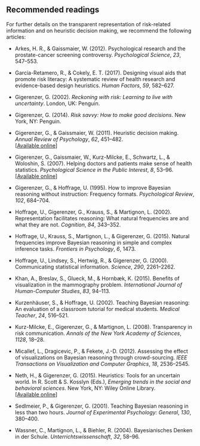 
## Recommended readings

For further details on the transparent representation of risk-related information and on heuristic decision making, we recommend the following articles: 

- Arkes, H. R., & Gaissmaier, W. (2012). 
Psychological research and the prostate-cancer screening controversy. 
_Psychological Science_, _23_, 547–553.

- Garcia-Retamero, R., & Cokely, E. T. (2017). 
Designing visual aids that promote risk literacy: 
A systematic review of health research and evidence-based design heuristics. 
_Human Factors_, _59_, 582–627.  

- Gigerenzer, G. (2002). 
_Reckoning with risk: Learning to live with uncertainty_. 
London, UK: Penguin.

- Gigerenzer, G. (2014). 
_Risk savvy: How to make good decisions_. 
New York, NY: Penguin.

- Gigerenzer, G., & Gaissmaier, W. (2011). 
Heuristic decision making. 
_Annual Review of Psychology_, _62_, 451–482.   
[[Available online](https://www.annualreviews.org/doi/10.1146/annurev-psych-120709-145346)]  

- Gigerenzer, G., Gaissmaier, W., Kurz-Milcke, E., Schwartz, L., & Woloshin, S. (2007). 
Helping doctors and patients make sense of health statistics. 
_Psychological Science in the Public Interest_, _8_, 53–96.   
[[Available online](https://journals.sagepub.com/doi/10.1111/j.1539-6053.2008.00033.x)]  

- Gigerenzer, G., & Hoffrage, U. (1995). 
How to improve Bayesian reasoning without instruction: Frequency formats. 
_Psychological Review_, _102_, 684–704.

- Hoffrage, U., Gigerenzer, G., Krauss, S., & Martignon, L. (2002). 
Representation facilitates reasoning: What natural frequencies are and what they are not. 
_Cognition_, _84_, 343–352.

- Hoffrage, U., Krauss, S., Martignon, L., & Gigerenzer, G. (2015). 
Natural frequencies improve Bayesian reasoning in simple and complex inference tasks. 
_Frontiers in Psychology_, _6_, 1473.

- Hoffrage, U., Lindsey, S., Hertwig, R., & Gigerenzer, G. (2000). 
Communicating statistical information. 
_Science_, _290_, 2261–2262.

- Khan, A., Breslav, S., Glueck, M., & Hornbæk, K. (2015). 
Benefits of visualization in the mammography problem. 
_International Journal of Human-Computer Studies_, _83_, 94–113.  

- Kurzenhäuser, S., & Hoffrage, U. (2002). 
Teaching Bayesian reasoning: An evaluation of a classroom tutorial for medical students. 
_Medical Teacher_, _24_, 516–521.

- Kurz-Milcke, E., Gigerenzer, G., & Martignon, L. (2008). 
Transparency in risk communication. 
_Annals of the New York Academy of Sciences_, _1128_, 18–28.

- Micallef, L., Dragicevic, P., & Fekete, J.-D. (2012). 
Assessing the effect of visualizations on Bayesian reasoning through crowd-sourcing. 
_IEEE Transactions on Visualization and Computer Graphics_, _18_, 2536–2545.  

- Neth, H., & Gigerenzer, G. (2015). 
Heuristics: Tools for an uncertain world. 
In R. Scott & S. Kosslyn (Eds.), _Emerging trends in the social and behavioral sciences_. 
New York, NY: Wiley Online Library.   
[[Available online](http://citeseerx.ist.psu.edu/viewdoc/download?doi=10.1.1.726.1656&rep=rep1&type=pdf)]   

- Sedlmeier, P., & Gigerenzer, G. (2001). 
Teaching Bayesian reasoning in less than two hours. 
_Journal of Experimental Psychology: General_, _130_, 380–400.

- Wassner, C., Martignon, L., & Biehler, R. (2004). 
Bayesianisches Denken in der Schule. 
_Unterrichtswissenschaft_, _32_, 58–96.

<!-- eof. --> 
